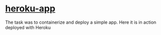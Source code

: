 # [heroku-app](https://dockerize-app-sample.herokuapp.com/)

The task was to containerize and deploy a simple app.
Here it is in action deployed with Heroku 


